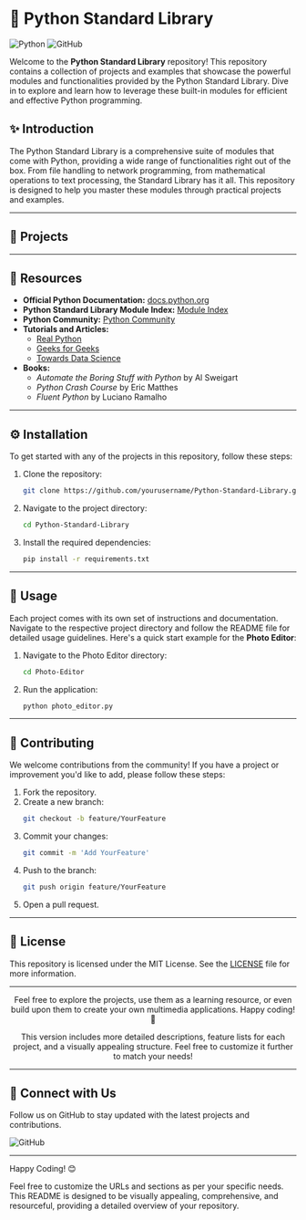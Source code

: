 # 🐍 Python Standard Library

![Python](https://img.shields.io/badge/Python-3.9%2B-blue.svg) ![GitHub](https://img.shields.io/badge/GitHub-Repository-lightgrey.svg)

Welcome to the **Python Standard Library** repository! This repository contains a collection of projects and examples that showcase the powerful modules and functionalities provided by the Python Standard Library. Dive in to explore and learn how to leverage these built-in modules for efficient and effective Python programming.


## ✨ Introduction

The Python Standard Library is a comprehensive suite of modules that come with Python, providing a wide range of functionalities right out of the box. From file handling to network programming, from mathematical operations to text processing, the Standard Library has it all. This repository is designed to help you master these modules through practical projects and examples.

---

## 📂 Projects


---

## 📖 Resources

- **Official Python Documentation:** [docs.python.org](https://docs.python.org/3/library/)
- **Python Standard Library Module Index:** [Module Index](https://docs.python.org/3/py-modindex.html)
- **Python Community:** [Python Community](https://www.python.org/community/)
- **Tutorials and Articles:** 
  - [Real Python](https://realpython.com/)
  - [Geeks for Geeks](https://www.geeksforgeeks.org/python-programming-language/)
  - [Towards Data Science](https://towardsdatascience.com/)
- **Books:**
  - *Automate the Boring Stuff with Python* by Al Sweigart
  - *Python Crash Course* by Eric Matthes
  - *Fluent Python* by Luciano Ramalho

---

## ⚙️ Installation

To get started with any of the projects in this repository, follow these steps:

1. Clone the repository:
   ```sh
   git clone https://github.com/yourusername/Python-Standard-Library.git
   ```
2. Navigate to the project directory:
   ```sh
   cd Python-Standard-Library
   ```
3. Install the required dependencies:
   ```sh
   pip install -r requirements.txt
   ```

---

## 🚀 Usage

Each project comes with its own set of instructions and documentation. Navigate to the respective project directory and follow the README file for detailed usage guidelines. Here's a quick start example for the **Photo Editor**:

1. Navigate to the Photo Editor directory:
   ```sh
   cd Photo-Editor
   ```
2. Run the application:
   ```sh
   python photo_editor.py
   ```

---

## 🤝 Contributing

We welcome contributions from the community! If you have a project or improvement you'd like to add, please follow these steps:

1. Fork the repository.
2. Create a new branch:
   ```sh
   git checkout -b feature/YourFeature
   ```
3. Commit your changes:
   ```sh
   git commit -m 'Add YourFeature'
   ```
4. Push to the branch:
   ```sh
   git push origin feature/YourFeature
   ```
5. Open a pull request.

---

## 📜 License

This repository is licensed under the MIT License. See the [LICENSE](LICENSE) file for more information.

---

<p align="center">Feel free to explore the projects, use them as a learning resource, or even build upon them to create your own multimedia applications. Happy coding! 🎉</p>

<p align="center">This version includes more detailed descriptions, feature lists for each project, and a visually appealing structure. Feel free to customize it further to match your needs!</p>

---

## 👥 Connect with Us

Follow us on GitHub to stay updated with the latest projects and contributions.

![GitHub](https://img.shields.io/badge/Follow-us-green.svg) 

---

Happy Coding! 😊

Feel free to customize the URLs and sections as per your specific needs. This README is designed to be visually appealing, comprehensive, and resourceful, providing a detailed overview of your repository.
